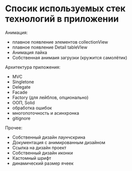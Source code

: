 #  Спосик используемых стек технологий в приложении

Анимация:

 - плавное появление элементов collectionView
 - плавное появление Detail tableVIew
 - Анимация лайка
 - Собственная анимаия загрузки (кружится самолётик)
 
Архитектура приложения:

 - MVC
 - Singletone
 - Delegate
 - Facade
 - Factory (для лейблов, опционально)
 - ООП, Solid
 - обработка ошибок
 - многопоточность и асинхронка
 - gitignore
 
 Прочее:
 
  - Собственный дизайн лаунчскрина
  - Документация с анимированным дизайном
  - Ссылка на дизайн проект
  - Собственный дизайн иконки
  - Кастомный шрифт
  - динамический размер ячеек
 
